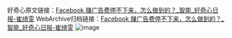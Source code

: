 好奇心原文链接：[Facebook 赚广告费停不下来，怎么做到的？_智能_好奇心日报-崔绮雯](https://www.qdaily.com/articles/1595.html)
WebArchive归档链接：[Facebook 赚广告费停不下来，怎么做到的？_智能_好奇心日报-崔绮雯](http://web.archive.org/web/20190623145938/https://www.qdaily.com/articles/1595.html)
![image](http://ww3.sinaimg.cn/large/007d5XDply1g3v4jorwohj30u02qub29)